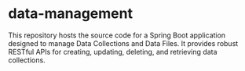 # data-management
This repository hosts the source code for a Spring Boot application designed to manage Data Collections and Data Files. It provides robust RESTful APIs for creating, updating, deleting, and retrieving data collections.
